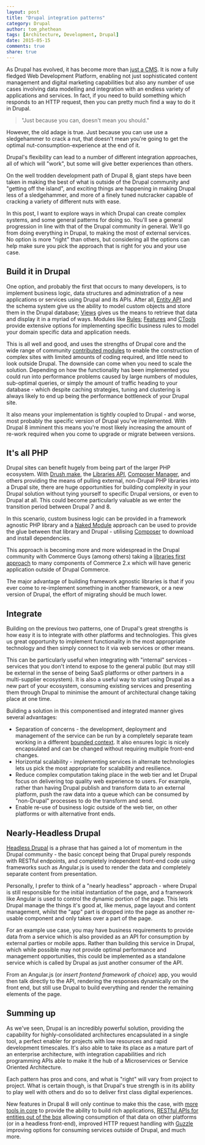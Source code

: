 ```yaml
---
layout: post
title: "Drupal integration patterns"
category: Drupal
author: tom_phethean
tags: [Architecture, Development, Drupal]
date: 2015-05-15
comments: true
share: true
---
```


As Drupal has evolved, it has become more than [just a CMS](http://www.palantir.net/blog/drupal-not-cms). It is now a fully
fledged Web Development Platform, enabling not just sophisticated content
management and digital marketing capabilities but also any number of use cases
involving data modelling and integration with an endless variety of applications and
services. In fact, if you need to build something which responds to an HTTP
request, then you can pretty much find a way to do it in Drupal.

> "Just because you can, doesn't mean you should."

However, the old adage is true. Just because you can use use a sledgehammer to
crack a nut, that doesn't mean you're going to get the optimal nut-consumption-experience
at the end of it.

Drupal's flexibility can lead to a number of different integration approaches,
all of which will "work", but some will give better experiences than others.

On the well trodden development path of Drupal 8, giant steps have been taken in
making the best of what is outside of the Drupal community and "getting off the island", and exciting things are happening in making Drupal less of a sledgehammer, and more
of a finely tuned nutcracker capable of cracking a variety of different nuts with ease.

In this post, I want to explore ways in which Drupal can create complex systems,
and some general patterns for doing so. You'll see a general progression in
line with that of the Drupal community in general. We'll go from doing everything in Drupal,
to making the most of external services. No option is more "right"
than others, but considering all the options can help make sure you pick the
approach that is right for you and your use case.

## Build it in Drupal

One option, and probably the first that occurs to many developers, is to
implement business logic, data structures and administration of a new applications or services using Drupal and its APIs. After all, [Entity API](https://www.drupal.org/project/entity) and the schema system give
us the ability to
model custom objects and store them in the Drupal database; [Views](https://www.drupal.org/project/views) gives us
the means to retrieve that data and display it in a myriad of ways. Modules
like [Rules](https://www.drupal.org/project/rules); [Features](https://www.drupal.org/project/features) and [CTools](https://www.drupal.org/project/ctools) provide extensive options for implementing
specific business rules to model your domain specific data and application needs.

This is all well and good, and uses the strengths of Drupal core and the wide range of community [contributed modules](https://www.drupal.org/project/project_module) to enable
the construction of complex sites with limited amounts of coding required, and little
need to look outside Drupal. The
downside can come when you need to scale the solution. Depending on how the functionality
has been implemented you could run into performance problems caused by large numbers
of modules, sub-optimal queries, or simply the amount of traffic heading to
your database - which despite caching strategies, tuning and clustering is always
likely to end up being the performance bottleneck of your Drupal site.

It also means your implementation is tightly coupled to Drupal - and worse, most
probably the specific version of Drupal you've implemented. With Drupal 8 imminent
this means you're most likely increasing the amount of re-work required when you
come to upgrade or migrate between versions.

## It's all PHP

Drupal sites can benefit hugely from being part of the larger PHP ecosystem. With
[Drush make](http://www.drush.org/en/master/make/), the [Libraries API](https://www.drupal.org/project/libraries), [Composer Manager](https://www.drupal.org/project/composer_manager), and others providing
the means of pulling external, non-Drupal PHP libraries into a Drupal site, there
are huge opportunities for building complexity in your Drupal solution without
tying yourself to specific Drupal versions, or even to Drupal at all. This could
become particularly valuable as we enter the transition period between Drupal 7 and 8.

In this scenario, custom business logic can be provided in a framework agnostic PHP
library and a [Naked Module](https://capgemini.github.io/open%20source/symfony-live)
approach can be used to provide the glue between that library and Drupal - utilising
[Composer](https://getcomposer.org) to download and install dependencies.

This approach is becoming more and more widespread in the Drupal community with Commerce Guys (among others) taking a [libraries first approach](https://drupalcommerce.org/blog/16864/commerce-2x-stories-addressing)
to many components of Commerce 2.x which will have generic application outside of
Drupal Commerce.

The major advantage of building framework agnostic libraries is that if you ever come to re-implement something in another framework, or a new version of Drupal, the effort of
migrating should be much lower.

## Integrate

Building on the previous two patterns, one of Drupal's great strengths is how
easy it is to integrate with other platforms and technologies. This gives us
great opportunity to implement functionality in the most appropriate technology
and then simply connect to it via web services or other means.

This can be particularly useful when integrating with "internal" services - services
that you don't intend to expose to the general public (but may still be external in
  the sense of being SaaS platforms or other partners in a multi-supplier
  ecosystem). It is also a useful way to start using Drupal as a new part of your
  ecosystem, consuming existing services and presenting them through
  Drupal to minimise the amount of architectural change taking place at one time.

Building a solution in this componentised and integrated manner gives several advantages:

* Separation of concerns - the development, deployment and management of the
service can be run by a completely separate team working in a different [bounded
context](http://martinfowler.com/bliki/BoundedContext.html). It also ensures logic is nicely encapsulated and can be changed without
requiring multiple front-end changes.
* Horizontal scalability - implementing services in alternate
technologies lets us pick the most appropriate for scalability and resilience.
* Reduce complex computation taking place in the web tier and let Drupal focus on delivering
top quality web experience to users. For example, rather than having Drupal publish
and transform data to an external platform, push the raw data into a queue which can be consumed by "non-Drupal" processes to do the transform and send.
* Enable re-use of business logic outside of the web tier, on other platforms or with
alternative front ends.

## Nearly-Headless Drupal

[Headless Drupal](https://github.com/davidhwang/horseman) is a phrase that has gained a lot of momentum in the Drupal
community - the basic concept being that Drupal purely responds with RESTful
endpoints, and completely independent front-end code using frameworks such as Angular.js
is used to render the data and completely separate content from presentation.

Personally, I prefer to think of a "nearly headless" approach - where Drupal is
still responsible for the initial instantiation of the page, and a framework like
Angular is used to control the dynamic portion of the page. This lets Drupal manage
the things it's good at, like menus, page layout and content management, whilst
the "app" part is dropped into the page as another re-usable component and only
takes over a part of the page.

For an example use case, you may have business requirements to provide data from a service
which is also provided as an API for consumption by external parties or mobile apps.
Rather than building this service in Drupal, which while possible may not provide
optimal performance and management opportunities, this could be implemented as a
standalone service which is called by Drupal as just another consumer of the API.

From an Angular.js (or _insert frontend framework of choice_) app, you would then talk
directly to the API, rendering the responses dynamically on the front end, but
still use Drupal to build everything and render the remaining elements of the page.


## Summing up

As we've seen, Drupal is an incredibly powerful solution, providing the capability
for highly-consolidated architectures encapsulated in a single tool, a perfect enabler
for projects with low resources and rapid development timescales. It's also able to
take its place as a mature part of an enterprise architecture, with integration
capabilities and rich programming APIs able to make it the hub of a Microservices or
Service Oriented Architecture.

Each pattern has pros and cons, and what is "right" will vary from project to
project. What is certain though, is that Drupal's true strength is in its ability
to play well with others and do so to deliver first class digital experiences.

New features in Drupal 8 will only continue to make this the case, with [more tools
in core](https://www.drupal.org/node/1283408) to provide the ability to build rich applications, [RESTful APIs for entities
out of the box](https://www.drupal.org/documentation/modules/rest) allowing consumption of that data on other platforms (or in a headless front-end), improved HTTP request handling with [Guzzle](http://docs.guzzlephp.org/en/latest/) improving options for
consuming services outside of Drupal, and much more.
